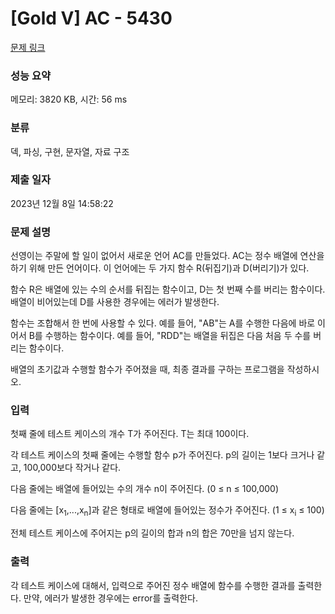 # [Gold V] AC - 5430 

[문제 링크](https://www.acmicpc.net/problem/5430) 

### 성능 요약

메모리: 3820 KB, 시간: 56 ms

### 분류

덱, 파싱, 구현, 문자열, 자료 구조

### 제출 일자

2023년 12월 8일 14:58:22

### 문제 설명

<p>선영이는 주말에 할 일이 없어서 새로운 언어 AC를 만들었다. AC는 정수 배열에 연산을 하기 위해 만든 언어이다. 이 언어에는 두 가지 함수 R(뒤집기)과 D(버리기)가 있다.</p>

<p>함수 R은 배열에 있는 수의 순서를 뒤집는 함수이고, D는 첫 번째 수를 버리는 함수이다. 배열이 비어있는데 D를 사용한 경우에는 에러가 발생한다.</p>

<p>함수는 조합해서 한 번에 사용할 수 있다. 예를 들어, "AB"는 A를 수행한 다음에 바로 이어서 B를 수행하는 함수이다. 예를 들어, "RDD"는 배열을 뒤집은 다음 처음 두 수를 버리는 함수이다.</p>

<p>배열의 초기값과 수행할 함수가 주어졌을 때, 최종 결과를 구하는 프로그램을 작성하시오.</p>

### 입력 

 <p>첫째 줄에 테스트 케이스의 개수 T가 주어진다. T는 최대 100이다.</p>

<p>각 테스트 케이스의 첫째 줄에는 수행할 함수 p가 주어진다. p의 길이는 1보다 크거나 같고, 100,000보다 작거나 같다.</p>

<p>다음 줄에는 배열에 들어있는 수의 개수 n이 주어진다. (0 ≤ n ≤ 100,000)</p>

<p>다음 줄에는 [x<sub>1</sub>,...,x<sub>n</sub>]과 같은 형태로 배열에 들어있는 정수가 주어진다. (1 ≤ x<sub>i</sub> ≤ 100)</p>

<p>전체 테스트 케이스에 주어지는 p의 길이의 합과 n의 합은 70만을 넘지 않는다.</p>

### 출력 

 <p>각 테스트 케이스에 대해서, 입력으로 주어진 정수 배열에 함수를 수행한 결과를 출력한다. 만약, 에러가 발생한 경우에는 error를 출력한다.</p>

